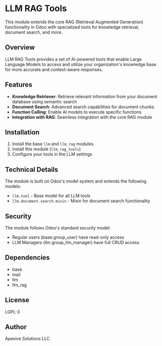 # LLM RAG Tools

This module extends the core RAG (Retrieval Augmented Generation) functionality in Odoo with specialized tools for knowledge retrieval, document search, and more.

## Overview

LLM RAG Tools provides a set of AI-powered tools that enable Large Language Models to access and utilize your organization's knowledge base for more accurate and context-aware responses.

## Features

- **Knowledge Retriever**: Retrieve relevant information from your document database using semantic search
- **Document Search**: Advanced search capabilities for document chunks
- **Function Calling**: Enable AI models to execute specific functions
- **Integration with RAG**: Seamless integration with the core RAG module

## Installation

1. Install the base `llm` and `llm_rag` modules
2. Install this module (`llm_rag_tools`)
3. Configure your tools in the LLM settings

## Technical Details

The module is built on Odoo's model system and extends the following models:
- `llm.tool` - Base model for all LLM tools
- `llm.document.search.mixin` - Mixin for document search functionality

## Security

The module follows Odoo's standard security model:
- Regular users (base.group_user) have read-only access
- LLM Managers (llm.group_llm_manager) have full CRUD access

## Dependencies

- base
- mail
- llm
- llm_rag

## License

LGPL-3

## Author

Apexive Solutions LLC
